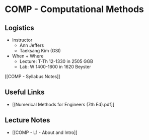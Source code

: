 # COMP - Computational Methods

## Logistics
- Instructor
	- Ann Jeffers
	- Taeksang Kim (GSI)
- When + Where
	- Lecture: T-Th 12-1330 in 2505 GGB
	- Lab: W 1400-1600 in 1620 Beyster

[[COMP - Syllabus Notes]]

## Useful Links
- [[Numerical Methods for Engineers (7th Ed).pdf]]

## Lecture Notes
- [[COMP - L1 -  About and Intro]]